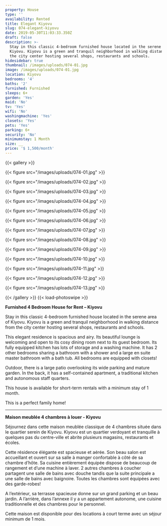```yaml
---
property: House
type: ''
availability: Rented
title: Elegant Kiyovu
slug: 074-elegant-kiyovu
date: 2019-05-30T11:03:33.350Z
draft: false
description: >-
  Stay in this classic 4-bedroom furnished house located in the serene area of
  Kiyovu. Kiyovu is a green and tranquil neighborhood in walking distance from
  the city center hosting several shops, restaurants and schools.
hidesidebar: true
thumbnail: /images/uploads/074-01.jpg
image: /images/uploads/074-01.jpg
location: Kiyovu
bedrooms: '4'
baths: '2'
furnished: Furnished
sleeps: 6+
garden: 'Yes'
maid: 'No'
tv: 'Yes'
wifi: 'No'
washingmachine: 'Yes'
closets: 'Yes'
pets: 'Yes'
parking: 6+
security: 'No'
minimumstay: 1 Month
size: __
price: '$ 1,500/month'
---
```

{{< gallery >}} 

{{< figure src="/images/uploads/074-01.jpg" >}} 

{{< figure src="/images/uploads/074-02.jpg" >}}

 {{< figure src="/images/uploads/074-03.jpg" >}} 

{{< figure src="/images/uploads/074-04.jpg" >}}

{{< figure src="/images/uploads/074-05.jpg" >}}

 {{< figure src="/images/uploads/074-06.jpg" >}}

 {{< figure src="/images/uploads/074-07.jpg" >}}

 {{< figure src="/images/uploads/074-08.jpg" >}}

{{< figure src="/images/uploads/074-09.jpg" >}} 

{{< figure src="/images/uploads/074-10.jpg" >}}

 {{< figure src="/images/uploads/074-11.jpg" >}} 

{{< figure src="/images/uploads/074-12.jpg" >}}

{{< figure src="/images/uploads/074-13.jpg" >}}

 {{< /gallery >}} {{< load-photoswipe >}}

**Furnished 4 Bedroom House for Rent – Kiyovu**

Stay in this classic 4-bedroom furnished house located in the serene area of Kiyovu. Kiyovu is a green and tranquil neighborhood in walking distance from the city center hosting several shops, restaurants and schools.

This elegant residence is spacious and airy. Its beautiful lounge is welcoming and open to its cosy dining room next to its guest bedroom. Its fully equipped kitchen has lots of storage and a washing machine. It has 2 other bedrooms sharing a bathroom with a shower and a large en suite master bathroom with a bath tub. All bedrooms are equipped with closets!

Outdoor, there is a large patio overlooking its wide parking and mature garden. In the back, it has a self-contained apartment, a traditional kitchen and autonomous staff quarters. 

This house is available for short-term rentals with a minimum stay of 1 month.

This is a perfect family home!

- - -

**Maison meublée 4 chambres à louer - Kiyovu**

Séjournez dans cette maison meublée classique de 4 chambres située dans le quartier serein de Kiyovu. Kiyovu est un quartier verdoyant et tranquille à quelques pas du centre-ville et abrite plusieurs magasins, restaurants et écoles.

Cette résidence élégante est spacieuse et aérée. Son beau salon est accueillant et ouvert sur sa salle à manger confortable à côté de sa chambre d’hôte. Sa cuisine entièrement équipée dispose de beaucoup de rangement et d’une machine à laver. 2 autres chambres à coucher partagent une salle de bains avec douche tandis que la suite principale a une salle de bains avec baignoire. Toutes les chambres sont équipées avec des garde-robes!

A l’extérieur, sa terrasse spacieuse donne sur un grand parking et un beau jardin. A l’arrière, dans l’annexe il y a un appartement autonome, une cuisine traditionnelle et des chambres pour le personnel. 

Cette maison est disponible pour des locations à court terme avec un séjour minimum de 1 mois.
